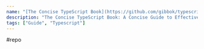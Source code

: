 ```yaml
---
name: "[The Concise TypeScript Book](https://github.com/gibbok/typescript-book)"
description: "The Concise TypeScript Book: A Concise Guide to Effective Development in TypeScript. Free and Open Source."
tags: ["Guide", "Typescript"]
---
```

#repo